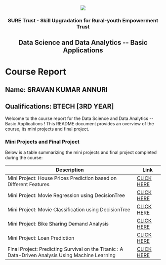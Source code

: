 <!-- PROJECT LOGO -->
<br />

<div align="center">
   <img src='https://user-images.githubusercontent.com/73131499/166115643-d3187f47-d38f-41b2-ae42-5ecbbc60de14.png' />


<h3 align="center">SURE Trust - Skill Upgradation for Rural-youth Empowerment Trust</h3>
  <h2> Data Science and Data Analytics -- Basic Applications</h2>
</div>

# Course Report

## Name: SRAVAN KUMAR ANNURI

## Qualifications: BTECH [3RD YEAR]

Welcome to the course report for the Data Science and Data Analytics -- Basic Applications ! This README document provides an overview of the course, its mini projects and final project.

### Mini Projects and Final Project

Below is a table summarizing the mini projects and final project completed during the course:

| Description                               | Link                                    |
|-------------------------------------------|-----------------------------------------|
| Mini Project: House Prices Prediction based on Different Features    	            | [CLICK HERE](https://github.com/sure-trust/G7_DS/blob/main/Mini%20Projects/Sravan%20Kumar/House_price.ipynb) |
| Mini Project: Movie Regression using DecisionTree		            | [CLICK HERE](https://github.com/sure-trust/G7_DS/blob/main/Mini%20Projects/Sravan%20Kumar/Movie_regression.ipynb)|
| Mini Project: Movie Classification using DecisionTree                  | [CLICK HERE](https://github.com/sure-trust/G7_DS/blob/main/Mini%20Projects/Sravan%20Kumar/movie_classification.ipynb) |
| Mini Project: Bike Sharing Demand Analysis      | [CLICK HERE](https://github.com/sure-trust/G7_DS/blob/main/Mini%20Projects/Sravan%20Kumar/bikeSharingDemandPrediction.ipynb) |
| Mini Project: Loan Prediction	            | [CLICK HERE](https://github.com/sure-trust/G7_DS/blob/main/Mini%20Projects/Sravan%20Kumar/loanPrediction_logisticRegression.ipynb) |
| Final Project: Predicting Survival on the Titanic : A Data-Driven Analysis Using Machine Learning   			    | [CLICK HERE](https://github.com/sure-trust/G7_DS/blob/main/Final%20Capstone%20Project/Sravan%20Kumar/Final_project_Titanic_dataset.ipynb) |